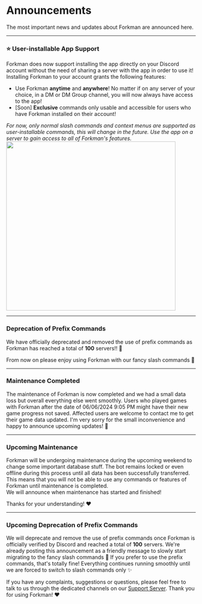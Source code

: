 # Announcements
The most important news and updates about Forkman are announced here.

___

### ⭐️ User-installable App Support
Forkman does now support installing the app directly on your Discord account without the need of sharing a server with the app in order to use it! Installing Forkman to your account grants the following features:

- Use Forkman **anytime** and **anywhere**! No matter if on any server of your choice, in a DM or DM Group channel, you will now always have access to the app!
- [Soon] **Exclusive** commands only usable and accessible for users who have Forkman installed on their account!

*For now, only normal slash commands and context menus are supported as user-installable commands, this will change in the future. Use the app on a server to gain access to all of Forkman's features.*\
<img src="https://github.com/user-attachments/assets/e53c9371-aef5-499e-b786-7a8543003a56" width="450" height="450">

---

### Deprecation of Prefix Commands

We have officially deprecated and removed the use of prefix commands as Forkman has reached a total of **100** servers!! 🥳

From now on please enjoy using Forkman with our fancy slash commands 🤙

---

### Maintenance Completed
The maintenance of Forkman is now completed and we had a small data loss but overall everything else went smoothly. Users who played games with Forkman after the date of 06/06/2024 9:05 PM might have their new game progress not saved. Affected users are welcome to contact me to get their game data updated. I'm very sorry for the small inconvenience and happy to announce upcoming updates! 👀

---

### Upcoming Maintenance
Forkman will be undergoing maintenance during the upcoming weekend to change some important database stuff. The bot remains locked or even offline during this process until all data has been successfully transferred. This means that you will not be able to use any commands or features of Forkman until maintenance is completed.\
We will announce when maintenance has started and finished!

Thanks for your understanding! ❤️

---

### Upcoming Deprecation of Prefix Commands

We will deprecate and remove the use of prefix commands once Forkman is officially verified by Discord and reached a total of **100** servers. We're already posting this announcement as a friendly message to slowly start migrating to the fancy slash commands 🤙 If you prefer to use the prefix commands, that's totally fine! Everything continues running smoothly until we are forced to switch to slash commands only ✨

If you have any complaints, suggestions or questions, please feel free to talk to us through the dedicated channels on our [Support Server](https://discord.gg/DEEZY5cwpy). Thank you for using Forkman! ❤️
